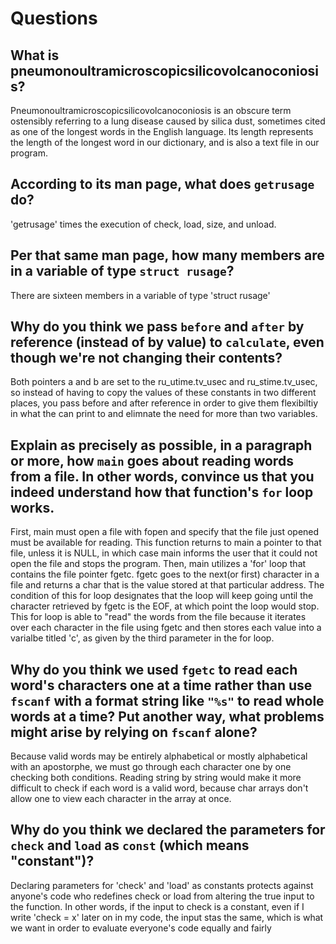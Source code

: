 # Questions

## What is pneumonoultramicroscopicsilicovolcanoconiosis?

Pneumonoultramicroscopicsilicovolcanoconiosis is an obscure term ostensibly referring to a lung disease caused by silica dust, sometimes cited
as one of the longest words in the English language.  Its length represents the length of the longest word in our dictionary, and is also a text file in our program.

## According to its man page, what does `getrusage` do?

'getrusage' times the execution of check, load, size, and unload.

## Per that same man page, how many members are in a variable of type `struct rusage`?

There are sixteen members in a variable of type 'struct rusage'

## Why do you think we pass `before` and `after` by reference (instead of by value) to `calculate`, even though we're not changing their contents?

Both pointers a and b are set to the ru_utime.tv_usec and ru_stime.tv_usec, so instead of having to copy the values of these constants in two different places,
you pass before and after reference in order to give them flexibiltiy in what the can print to and elimnate the need for more than two variables.

## Explain as precisely as possible, in a paragraph or more, how `main` goes about reading words from a file. In other words, convince us that you indeed understand how that function's `for` loop works.

First, main must open a file with fopen and specify that the file just opened must be available for reading.  This function returns to main a pointer to that file,
unless it is NULL, in which case main informs the user that it could not open the file and stops the program.  Then, main utilizes a 'for' loop that contains the
file pointer fgetc.  fgetc goes to the next(or first) character in a file and returns a char that is the value stored at that particular address.  The condition
of this for loop designates that the loop will keep going until the character retrieved by fgetc is the EOF, at which point the loop would stop.  This for loop
is able to "read" the words from the file because it iterates over each character in the file using fgetc and then stores each value into a varialbe titled 'c',
as given by the third parameter in the for loop.

## Why do you think we used `fgetc` to read each word's characters one at a time rather than use `fscanf` with a format string like `"%s"` to read whole words at a time? Put another way, what problems might arise by relying on `fscanf` alone?

Because valid words may be entirely alphabetical or mostly alphabetical with an apostorphe, we must go through each character one by one checking both
conditions.  Reading string by string would make it more difficult to check if each word is a valid word, because char arrays don't allow one to view
each character in the array at once.

## Why do you think we declared the parameters for `check` and `load` as `const` (which means "constant")?

Declaring parameters for 'check' and 'load' as constants protects against anyone's code who redefines check or load from altering the true input to the
function.  In other words, if the input to check is a constant, even if I write 'check = x' later on in my code, the input stas the same, which is what
we want in order to evaluate everyone's code equally and fairly
